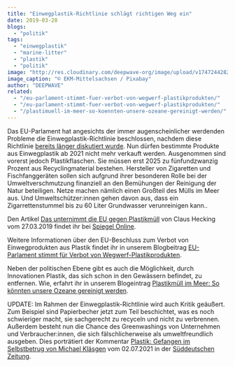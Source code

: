 ```yaml
---
title: "Einwegplastik-Richtlinie schlägt richtigen Weg ein"
date: 2019-03-28
blogs: 
  - "politik"
tags: 
  - "einwegplastik"
  - "marine-litter"
  - "plastik"
  - "politik"
image: "http://res.cloudinary.com/deepwave-org/image/upload/v1747244282/deepwave.org/garbage-1255244_1920.jpg"
image_caption: "© EKM-Mittelsachsen / Pixabay"
author: "DEEPWAVE"
related: 
  - "/eu-parlament-stimmt-fuer-verbot-von-wegwerf-plastikprodukten/"
  - "/eu-parlament-stimmt-fuer-verbot-von-wegwerf-plastikprodukten/"
  - "/plastimuell-im-meer-so-koennten-unsere-ozeane-gereinigt-werden/"
---
```


Das EU-Parlament hat angesichts der immer augenscheinlicher werdenden Probleme die Einwegplastik-Richtlinie beschlossen, nachdem diese Richtlinie [bereits länger diskutiert wurde](https://www.deepwave.org/eu-parlament-stimmt-fuer-verbot-von-wegwerf-plastikprodukten/). Nun dürfen bestimmte Produkte aus Einwegplastik ab 2021 nicht mehr verkauft werden. Ausgenommen sind vorerst jedoch Plastikflaschen. Sie müssen erst 2025 zu fünfundzwanzig Prozent aus Recyclingmaterial bestehen. Hersteller von Zigaretten und Fischfanggeräten sollen sich aufgrund ihrer besonderen Rolle bei der Umweltverschmutzung finanziell an den Bemühungen der Reinigung der Natur beteiligen. Netze machen nämlich einen Großteil des Mülls im Meer aus. Und Umweltschützer:innen gehen davon aus, dass ein Zigarrettenstummel bis zu 60 Liter Grundwasser verunreinigen kann..

Den Artikel [Das unternimmt die EU gegen Plastikmüll](https://www.spiegel.de/wirtschaft/plastikmuell-das-bringt-die-eu-richtlinie-gegen-einweggeschirr-a-1259964.html) von Claus Hecking vom 27.03.2019 findet ihr bei [Spiegel Online](http://www.spiegel.de/).

Weitere Informationen über den EU-Beschluss zum Verbot von  Einwegprodukten aus Plastik findet ihr in unserem Blogbeitrag [EU-Parlament stimmt für Verbot von Wegwerf-Plastikprodukten](https://www.deepwave.org/eu-parlament-stimmt-fuer-verbot-von-wegwerf-plastikprodukten/).

Neben der politischen Ebene gibt es auch die Möglichkeit, durch Innovationen Plastik, das sich schon in den Gewässern befindet, zu entfernen. Wie, erfahrt ihr in unserem Blogeintrag [Plastikmüll im Meer: So könnten unsere Ozeane gereinigt werden](https://www.deepwave.org/plastimuell-im-meer-so-koennten-unsere-ozeane-gereinigt-werden/).

UPDATE: Im Rahmen der Einwegplastik-Richtlinie wird auch Kritik geäußert. Zum Beispiel sind Papierbecher jetzt zum Teil beschichtet, was es noch schwieriger macht, sie sachgerecht zu recyceln und nicht zu verbrennen. Außerdem besteht nun die Chance des Greenwashings von Unternehmen und Verbraucher:innen, die sich fälschlicherweise als umweltfreundlich ausgeben. Dies porträtiert der Kommentar [Plastik: Gefangen im Selbstbetrug von Michael Kläsgen](https://www.sueddeutsche.de/wirtschaft/plastik-einwegplastikverbot-1.5340747) vom 02.07.2021 in der [Süddeutschen Zeitung](https://www.sueddeutsche.de/).

